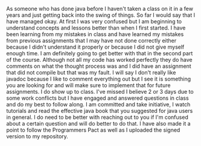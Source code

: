 
As someone who has done java before I haven't taken a class on it in a few years and just getting back into the swing of things. So far I would say that I have managed okay. At first I was very confused but I am beginning to understand concepts and lessons better than when I first started. I have been learning from my mistakes in class and have learned my mistakes from previous assignments that I may have not done correctly either because I didn't understand it properly or because I did not give myself enough time. I am definitely going to get better with that in the second part of the course. Although not all my code has worked perfectly they do have comments on what the thought process was and I did have an assignment that did not compile but that was my fault.  I will say I don't really like javadoc because I like to comment everything out but I see it is something you are looking for and will make sure to implement that for future assignments. I do show up to class. I've missed I believe 2 or 3 days due to  some work conflicts but I have engaged and answered questions in class and do my best to follow along. I am committed and take initiative, I watch tutorials and read the effective java book that you suggested for java users in general. I do need to be better with reaching out to you if I'm confused about a certain question and will do better to do that. I have also made it a point to follow the Programmers Pact as well as I uploaded the signed version to my repository.
